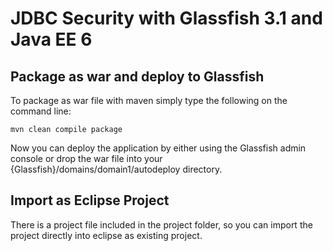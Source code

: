 JDBC Security with Glassfish 3.1 and Java EE 6
=========================================

Package as war and deploy to Glassfish
-------------------------

To package as war file with maven simply type the following on the command line:  

    mvn clean compile package
	
Now you can deploy the application by either using the Glassfish admin console or drop the war file into your {Glassfish}/domains/domain1/autodeploy directory.

Import as Eclipse Project
----------------------------
There is a project file included in the project folder, so you can import the project directly into eclipse as existing project.


